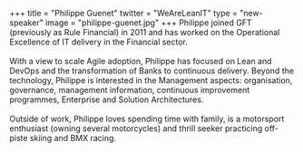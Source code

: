 +++
title = "Philippe Guenet"
twitter = "WeAreLeanIT"
type = "new-speaker"
image = "philippe-guenet.jpg"
+++
Philippe joined GFT (previously as Rule Financial) in 2011 and  has worked on the Operational Excellence of IT delivery in the Financial sector. <br> <br> With a view to scale Agile adoption, Philippe has focused on Lean and DevOps and the transformation of Banks to continuous delivery. Beyond the technology, Philippe is interested in the Management aspects: organisation, governance, management information, continuous improvement programmes, Enterprise and Solution Architectures. <br> <br> Outside of work, Philippe loves spending time with family, is a motorsport enthusiast (owning several motorcycles) and thrill seeker practicing off-piste skiing and BMX racing.
